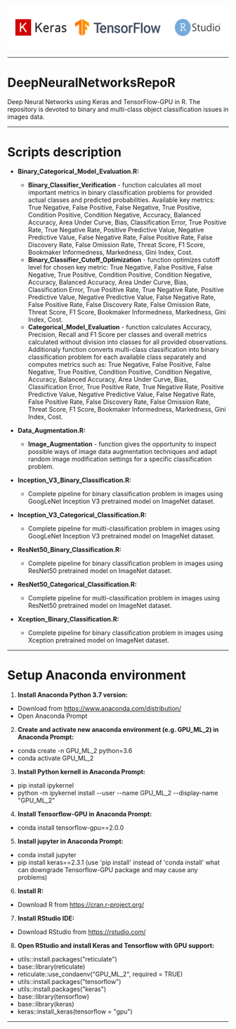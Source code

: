 
![alt text](Images//MD_Head.png?raw=true)

----------
# DeepNeuralNetworksRepoR

Deep Neural Networks using Keras and TensorFlow-GPU in R. The repository is devoted to binary and multi-class object classification issues in images data.

----------
# Scripts description

* **Binary_Categorical_Model_Evaluation.R:**
	* **Binary_Classifier_Verification** - function calculates all most important metrics in binary classification problems for provided actual classes and predicted probabilities. Available key metrics: True Negative, 
False Positive, False Negative, True Positive, Condition Positive, Condition Negative, Accuracy, Balanced Accuracy, Area Under Curve, Bias, Classification Error, True Positive Rate, True Negative Rate, Positive Predictive 
Value, Negative Predictive Value, False Negative Rate, False Positive Rate, False Discovery Rate, False Omission Rate, Threat Score, F1 Score, Bookmaker Informedness, Markedness, Gini Index, Cost.
	* **Binary_Classifier_Cutoff_Optimization** - function optimizes cutoff level for chosen key metric: True Negative, False Positive, False Negative, True Positive, Condition Positive, Condition Negative, Accuracy,
Balanced Accuracy, Area Under Curve, Bias, Classification Error, True Positive Rate, True Negative Rate, Positive Predictive Value, Negative Predictive Value, False Negative Rate, False Positive Rate, False Discovery Rate,
False Omission Rate, Threat Score, F1 Score, Bookmaker Informedness, Markedness, Gini Index, Cost.
	* **Categorical_Model_Evaluation** - function calculates Accuracy, Precision, Recall and F1 Score per classes and overall metrics calculated without division into classes for all provided observations. Additionaly
function converts multi-class classification into binary classification problem for each available class separately and computes metrics such as: True Negative, False Positive, False Negative, True Positive, Condition Positive,
Condition Negative, Accuracy, Balanced Accuracy, Area Under Curve, Bias, Classification Error, True Positive Rate, True Negative Rate, Positive Predictive Value, Negative Predictive Value, False Negative Rate, False 
Positive Rate, False Discovery Rate, False Omission Rate, Threat Score, F1 Score, Bookmaker Informedness, Markedness, Gini Index, Cost.

* **Data_Augmentation.R:**
	* **Image_Augmentation** - function gives the opportunity to inspect possible ways of image data augmentation techniques and adapt random image modification settings for a specific classification problem.

* **Inception_V3_Binary_Classification.R:**
	* Complete pipeline for binary classification problem in images using GoogLeNet Inception V3 pretrained model on ImageNet dataset.

* **Inception_V3_Categorical_Classification.R:**
	* Complete pipeline for multi-classification problem in images using GoogLeNet Inception V3 pretrained model on ImageNet dataset.

* **ResNet50_Binary_Classification.R:**
	* Complete pipeline for binary classification problem in images using ResNet50 pretrained model on ImageNet dataset.

* **ResNet50_Categorical_Classification.R:**
	* Complete pipeline for multi-classification problem in images using ResNet50 pretrained model on ImageNet dataset.

* **Xception_Binary_Classification.R:**
	* Complete pipeline for binary classification problem in images using Xception pretrained model on ImageNet dataset.

----------
# Setup Anaconda environment
1. **Install Anaconda Python 3.7 version:**
* Download from https://www.anaconda.com/distribution/
* Open Anaconda Prompt
2. **Create and activate new anaconda environment (e.g. GPU_ML_2) in Anaconda Prompt:**
* conda create -n GPU_ML_2 python=3.6
* conda activate GPU_ML_2
3. **Install Python kernell in Anaconda Prompt:**
* pip install ipykernel
* python -m ipykernel install --user --name GPU_ML_2 --display-name "GPU_ML_2"
4. **Install Tensorflow-GPU in Anaconda Prompt:**
* conda install tensorflow-gpu==2.0.0
5. **Install jupyter in Anaconda Prompt:**
* conda install jupyter
* pip install keras==2.3.1 (use 'pip install' instead of 'conda install' what can downgrade Tensorflow-GPU package and may cause any problems) 
6. **Install R:**
* Download R from https://cran.r-project.org/
7. **Install RStudio IDE:**
* Download RStudio from https://rstudio.com/
8. **Open RStudio and install Keras and Tensorflow with GPU support:**
* utils::install.packages("reticulate")
* base::library(reticulate)
* reticulate::use_condaenv("GPU_ML_2", required = TRUE)
* utils::install.packages("tensorflow")
* utils::install.packages("keras")
* base::library(tensorflow)
* base::library(keras)
* keras::install_keras(tensorflow = "gpu")

----------






